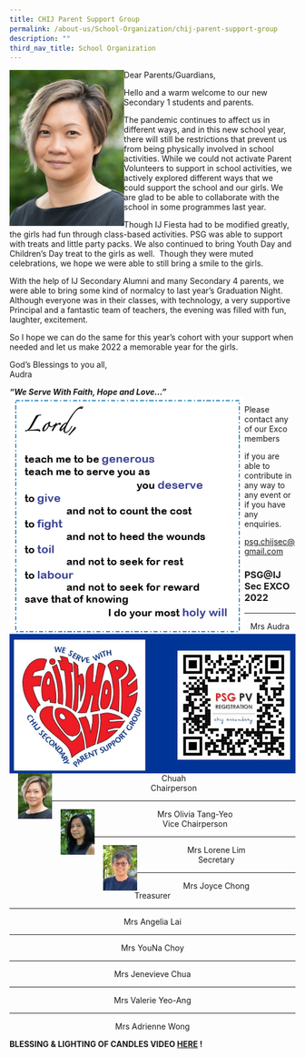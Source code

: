 ```yaml
---
title: CHIJ Parent Support Group
permalink: /about-us/School-Organization/chij-parent-support-group
description: ""
third_nav_title: School Organization
---
```

<img src="/images/Audra%20Chuah.jpg" 
     style="width:40%">
		 
Dear Parents/Guardians, 

Hello and a warm welcome to our new Secondary 1 students and parents. 

The pandemic continues to affect us in different ways, and in this new school year, there will still be restrictions that prevent us from being physically involved in school activities. While we could not activate Parent Volunteers to support in school activities, we actively explored different ways that we could support the school and our girls. We are glad to be able to collaborate with the school in some programmes last year. 

Though IJ Fiesta had to be modified greatly, the girls had fun through class-based activities. PSG was able to support with treats and little party packs. We also continued to bring Youth Day and Children’s Day treat to the girls as well.  Though they were muted celebrations, we hope we were able to still bring a smile to the girls.    

With the help of IJ Secondary Alumni and many Secondary 4 parents, we were able to bring some kind of normalcy to last year’s Graduation Night. Although everyone was in their classes, with technology, a very supportive Principal and a fantastic team of teachers, the evening was filled with fun, laughter, excitement.

So I hope we can do the same for this year’s cohort with your support when needed and let us make 2022 a memorable year for the girls.

God’s Blessings to you all,<br>
Audra

***“We Serve With Faith, Hope and Love…”***
![](/images/lordspeech.png)

![](/images/QR.jpg)
Please contact any of our Exco members

if you are able to contribute in any way to any event or if you have any enquiries.

[](mailto:psg.chijsec@gmail.com)

psg.chijsec@gmail.com

### PSG@IJ Sec EXCO 2022
* * *
<html>
<head>
<style>
img {
  float: left;
}
</style>
</head>
<body>



<p><img src="/images/Audra%20Chuah.jpg" style="width:60px;height:80px;margin-left:15px;">
<center>Mrs Audra Chuah<br>
	Chairperson</center></p>

</body>
</html>

* * *
<html>
<head>
<style>
img {
  float: left;
}
</style>
</head>
<body>



<p><img src="/images/Mrs%20Olivia%20Tang-Yeo.jpg" style="width:60px;height:80px;margin-left:15px;">
<center>Mrs Olivia Tang-Yeo<br> 
Vice Chairperson<br>
</center></p>
	
</body>
</html>

* * *

<html>
<head>
<style>
img {
  float: left;
}
</style>
</head>
<body>



<p><img src="/images/Lorene.jpg" style="width:60px;height:80px;margin-left:15px;">
<center>Mrs Lorene Lim<br> 
Secretary<br>
</center></p>
	
</body>
</html>

***

<center>Mrs Joyce Chong<br>
Treasurer</center>

***
<center>Mrs Angelia Lai<br>
</center>

***
<center>Mrs YouNa Choy<br>
</center>

***
<center>Mrs Jenevieve Chua<br>
</center>

***
<center>Mrs Valerie Yeo-Ang<br>
</center>

***
<center>Mrs Adrienne Wong<br>
</center>

**BLESSING & LIGHTING OF CANDLES VIDEO [HERE](https://sites.google.com/chijsec.edu.sg/chijblessings/home) !**